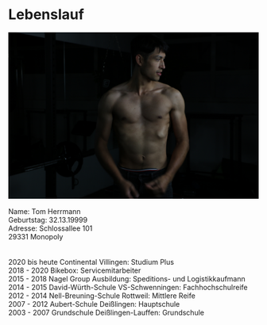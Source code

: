 # Lebenslauf</h1>
![Profilbild](IMG_6431.JPG)

Name:		Tom Herrmann <br>
Geburtstag:	32.13.19999<br>
Adresse:	Schlossallee 101<br>
		29331 Monopoly<br>
<br>
<br>
2020 bis heute	Continental Villingen: Studium Plus<br>
2018 - 2020	Bikebox: Servicemitarbeiter<br>
2015 - 2018	Nagel Group Ausbildung: Speditions- und Logistikkaufmann<br>
2014 - 2015	David-Würth-Schule VS-Schwenningen: Fachhochschulreife<br>
2012 - 2014	Nell-Breuning-Schule Rottweil: Mittlere Reife<br>
2007 - 2012	Aubert-Schule Deißlingen: Hauptschule<br>
2003 - 2007	Grundschule Deißlingen-Lauffen: Grundschule<br>
